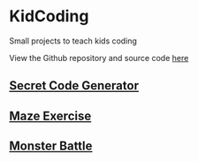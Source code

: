 # KidCoding
Small projects to teach kids coding

View the Github repository and source code [here](https://github.com/truk/KidCoding)

## [Secret Code Generator](secretcode/secretcode.html)
## [Maze Exercise](maze/maze.html)
## [Monster Battle](monsterbattle/monsterbattle.html)
